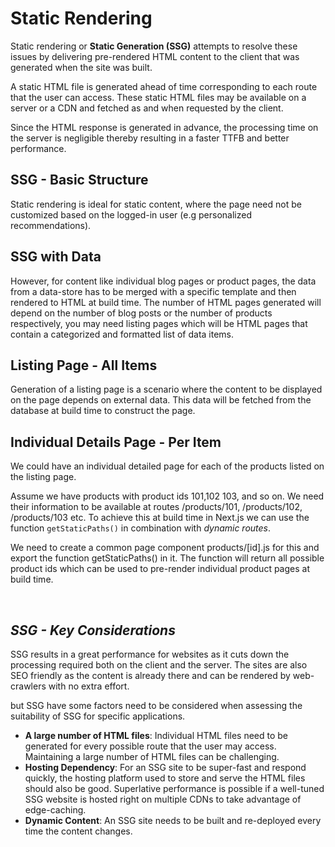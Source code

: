 # Static Rendering

Static rendering or **Static Generation (SSG)** attempts to resolve these issues by delivering pre-rendered HTML content to the client that was generated when the site was built.

A static HTML file is generated ahead of time corresponding to each route that the user can access. These static HTML files may be available on a server or a CDN and fetched as and when requested by the client.

Since the HTML response is generated in advance, the processing time on the server is negligible thereby resulting in a faster TTFB and better performance.

## SSG - Basic Structure
Static rendering is ideal for static content, where the page need not be customized based on the logged-in user (e.g personalized recommendations).

## SSG with Data
However, for content like individual blog pages or product pages, the data from a data-store has to be merged with a specific template and then rendered to HTML at build time. The number of HTML pages generated will depend on the number of blog posts or the number of products respectively, you may need listing pages which will be HTML pages that contain a categorized and formatted list of data items.

## Listing Page - All Items
Generation of a listing page is a scenario where the content to be displayed on the page depends on external data. This data will be fetched from the database at build time to construct the page.

## Individual Details Page - Per Item
We could have an individual detailed page for each of the products listed on the listing page. 

Assume we have products with product ids 101,102 103, and so on. We need their information to be available at routes /products/101, /products/102, /products/103 etc. To achieve this at build time in Next.js we can use the function `getStaticPaths()` in combination with *dynamic routes*.

We need to create a common page component products/[id].js for this and export the function getStaticPaths() in it. The function will return all possible product ids which can be used to pre-render individual product pages at build time. 

<br>

## *SSG - Key Considerations*
SSG results in a great performance for websites as it cuts down the processing required both on the client and the server. The sites are also SEO friendly as the content is already there and can be rendered by web-crawlers with no extra effort.

but SSG have some factors need to be considered when assessing the suitability of SSG for specific applications. 

- **A large number of HTML files**: Individual HTML files need to be generated for every possible route that the user may access. Maintaining a large number of HTML files can be challenging.
- **Hosting Dependency**: For an SSG site to be super-fast and respond quickly, the hosting platform used to store and serve the HTML files should also be good. Superlative performance is possible if a well-tuned SSG website is hosted right on multiple CDNs to take advantage of edge-caching.
- **Dynamic Content**: An SSG site needs to be built and re-deployed every time the content changes.
